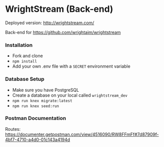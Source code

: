 # WrightStream (Back-end)
Deployed version: http://wrightstream.com/

Back-end for https://github.com/wrightaim/wrightstream

### Installation
- Fork and clone
- `npm install`
- Add your own .env file with a `SECRET` environment variable

### Database Setup
- Make sure you have PostgreSQL
- Create a database on your local called `wrightstream_dev`
- `npm run knex migrate:latest`
- `npm run knex seed:run`

### Postman Documentation
Routes: https://documenter.getpostman.com/view/4516090/RW8FFmFf#7d87909f-4bf7-4710-a4d0-01c143a4194d
